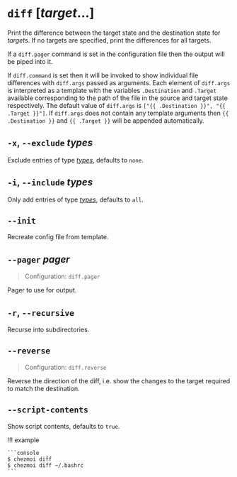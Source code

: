 # `diff` [*target*...]

Print the difference between the target state and the destination state for
*target*s. If no targets are specified, print the differences for all targets.

If a `diff.pager` command is set in the configuration file then the output will
be piped into it.

If `diff.command` is set then it will be invoked to show individual file
differences with `diff.args` passed as arguments. Each element of `diff.args`
is interpreted as a template with the variables `.Destination` and `.Target`
available corresponding to the path of the file in the source and target state
respectively. The default value of `diff.args` is
`["{{ .Destination }}", "{{ .Target }}"]`. If `diff.args` does not contain any
template arguments then `{{ .Destination }}` and `{{ .Target }}` will be
appended automatically.

## `-x`, `--exclude` *types*

Exclude entries of type [*types*](../command-line-flags/common.md#available-types),  defaults to `none`.

## `-i`, `--include` *types*

Only add entries of type [*types*](../command-line-flags/common.md#available-types), defaults to `all`.

## `--init`

Recreate config file from template.

## `--pager` *pager*

> Configuration: `diff.pager`

Pager to use for output.

## `-r`, `--recursive`

Recurse into subdirectories.

## `--reverse`

> Configuration: `diff.reverse`

Reverse the direction of the diff, i.e. show the changes to the target required
to match the destination.

## `--script-contents`

Show script contents, defaults to `true`.

!!! example

    ```console
    $ chezmoi diff
    $ chezmoi diff ~/.bashrc
    ```
